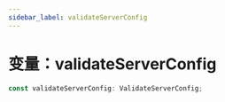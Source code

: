 ```yaml
---
sidebar_label: validateServerConfig
---
```


# 变量：validateServerConfig

```ts
const validateServerConfig: ValidateServerConfig;
```
